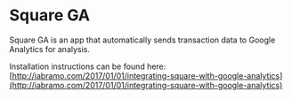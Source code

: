 # Square GA

Square GA is an app that automatically sends transaction data to Google Analytics for analysis.

Installation instructions can be found here: [http://iabramo.com/2017/01/01/integrating-square-with-google-analytics](http://iabramo.com/2017/01/01/integrating-square-with-google-analytics) 